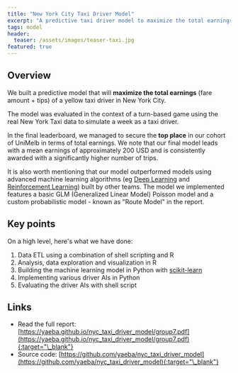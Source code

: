 ```yaml
---
title: "New York City Taxi Driver Model"
excerpt: "A predictive taxi driver model to maximize the total earnings - based on the popular public NYC Taxi and Limousine Commission (TLC) trip data"
tags: model
header:
  teaser: /assets/images/teaser-taxi.jpg
featured: true
---
```


## Overview

We built a predictive model that will **maximize the total earnings** (fare amount + tips) of a yellow taxi driver in New York City.

The model was evaluated in the context of a turn-based game using the real New York Taxi data to simulate a week as a taxi driver.

In the final leaderboard, we managed to secure the **top place** in our cohort of UniMelb in terms of total earnings. We note that our final model leads with a mean earnings of approximately 200 USD and is consistently awarded with a significantly higher number of trips.

It is also worth mentioning that our model outperformed models using advanced machine learning algorithms (eg [Deep Learning](https://en.wikipedia.org/wiki/Deep_learning) and [Reinforcement Learning](https://en.wikipedia.org/wiki/Reinforcement_learning)) built by other teams. The model we implemented features a basic GLM (Generalized Linear Model) Poisson model and a custom probabilistic model - known as "Route Model" in the report.

## Key points

On a high level, here's what we have done:

1. Data ETL using a combination of shell scripting and R
2. Analysis, data exploration and visualization in R
3. Building the machine learning model in Python with [scikit-learn](https://scikit-learn.org/)
4. Implementing various driver AIs in Python
5. Evaluating the driver AIs with shell script

## Links

- Read the full report: [https://yaeba.github.io/nyc_taxi_driver_model/group7.pdf](https://yaeba.github.io/nyc_taxi_driver_model/group7.pdf){:target="\_blank"}
- Source code: [https://github.com/yaeba/nyc_taxi_driver_model](https://github.com/yaeba/nyc_taxi_driver_model){:target="\_blank"}

